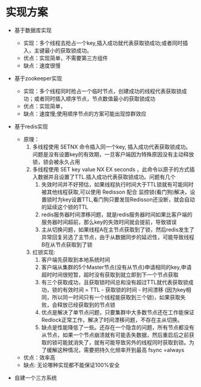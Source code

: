 # 实现方案
+ 基于数据库实现
    - 实现：多个线程去抢占一个key,插入成功就代表获取锁成功;或者同时插入，主键最小的获取锁成功。
    - 优点：实现简单，不需要第三方组件
    - 缺点：速度很慢
+ 基于zookeeper实现
    - 实现：多个线程同时抢占一个临时节点，创建成功的线程代表获取锁成功；或者同时插入顺序节点，节点数值最小的获取锁成功
    - 优点：实现简单，
    - 缺点：速度慢;使用顺序节点的方案可能出现惊群效应
+ 基于redis实现
    - 原理：
        1. 多线程使用 SETNX 命令插入同一个key, 插入成功代表获取锁成功。问题是没有设置key的有效期，一旦客户端因为特殊原因没有主动释放锁，锁会被永久占用
        2. 多线程使用 SET key value NX EX seconds ，此命令以原子的方式插入数据并且设置了TTL.插入成功代表获取锁成功。问题有几个 
            1. 失效时间并不好预估，如果线程执行时间大于TTL锁就有可能同时被其他线程获取,可以使用 Redisson 配合 监控锁(看门狗)解决，设置锁时为key设置TTL,看门狗只要发现Redisson还没断，就会自动的延续这个锁的TTL
            2. redis服务器时间漂移问题，就是redis服务器时间如果比客户端的服务器时间超前，那么key的失效时间就会提前，导致错误
            3. 主从切换问题，如果线程A在主节点获取到了锁，然后redis发生了异常回复另选了主节点，由于从数据同步的延迟性，可能导致线程B在从节点获取到了锁
        3. 红锁实现:
            1. 客户端先获取到本地系统时间
            2. 客户端从集群的5个Master节点(没有从节点)申请相同的key,申请超时时间很短暂，超时没有获取到就立即到下一个节点获取
            3. 有三个获取成功，且获取锁时间总和没有超过TTL就代表获取锁成功，锁的有效时间 = TTL - 获取锁的时间 - 时间漂移   (因为key相同，所以同一时间只有一个线程能获取到三个锁)，如果获取失败，会释放已经获取到的节点锁
            4. 优点是解决了单节点问题，只要集群中大多数节点还在工作能保证Redlock正常工作，解决了时间漂移问题，不存在主从切换。
            5. 缺点是性能降低了一些。还存在一个隐含的问题，所有节点都没有从节点，如果一个节点崩溃就有可能丢失数据，然后重启后之前获取的锁可能就消失了，就有可能导致另外的线程同时获取到锁。为了缓解这种情况，需要把持久化频率开到最高 fsync =always
    - 优点：效率高
    - 缺点: 无论哪种实现都不能保证100%安全

+ 自建一个三方系统
